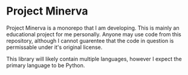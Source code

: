 # Project Minerva

Project Minerva is a monorepo that I am developing. This is mainly an educational project for me personally.
Anyone may use code from this repository, although I cannot guarentee that the code in question is permissable under it's original license.
  
This library will likely contain multiple languages, however I expect the primary language to be Python.

